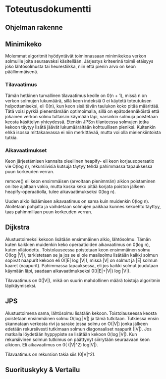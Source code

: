 # Toteutusdokumentti

## Ohjelman rakenne

## Minimikeko
Molemmat algoritmit hyödyntävät toiminnassaan minimikekoa verkon solmuille joita seuraavaksi käsitellään.
Järjestys kriteerinä toimii etäisyys joko lähtösolmusta tai heurestiikka, niin että pienin arvo on keon päällimmäisenä.

### Tilavaatimus
Tämän hetkinen turvallinen tilavaatimus keolle on 0(n + 1), missä n on verkon solmujen lukumäärä, sillä keon indeksiä 0 ei käytetä toteutuksen helpottamiseksi, eli 0(n), kun keon sisältävän taulukon koko pitää määrittää.
Tätä voisi pyrkiä pienentämään optimoimalla, sillä on epätodennäköistä että jokainen verkon solmu tultaisiin käymään läpi, varsinkin solmuja poistetaan keosta käsittelyn yhteydessä. Etenkin JPS:n tilanteessa solmujen jotka kekoon täytyy lisätä jäävät lukumäärältään kohtuullisen pieniksi. Kuitenkin ehkä isossa mittakaavassa ei niin merkittävää, mutta voi olla mielenkiintoista tutkia.

### Aikavaatimukset
Keon järjestämisen kannalta oleellinen heapify- eli keon korjausoperaatio vie O(log n), rekursiivisia kutsuja täytyy tehdä pahimmassa tapauksessa puun korkeuden verran.

remove() eli keon ensimmäisen (arvoltaan pienimmän) alkion poistaminen on itse ajaltaan vakio, mutta koska keko pitää korjata poiston jälkeen heapify-operaatiolla, tulee aikavaatimukseksi 0(log n).

Uuden alkio lisäämisen aikavaatimus on sama kuin muidenkin 0(log n). Aloitetaan pohjalta ja vaihdetaan solmujen paikkaa kunnes kekoehto täyttyy, taas pahimmillaan puun korkeuden verran. 

## Dijkstra
Alustustoimeksi kekoon lisätään ensimmäinen alkio, lähtösolmu. Tämän kuten kaikkien muidenkin keko operaatioiden aikavaatimus on 0(log n), kuten yllätodettu.
Toistolauseessa poistetaan keon ensimmäinen solmu O(log |V|), tarkistetaan se ja jos se ei ole maalisolmu lisätään kaikki solmun sopivat naapurit kekoon eli 0(|E| log |V|), missä |V| on solmut ja |E| solmun kaaret (naapurit).
Pahimmassa tapauksessa, eli jos kaikki solmut joudutaan käymään läpi, saadaan aikavaatimukseksi 0((|E|+|V|) log |V|).

Tilavaatimus on 0(|V|), mikä on suurin mahdollinen määrä toistoja algoritmin läpikäymiseksi.

## JPS
Alustustoimena sama, lähtösolmu lisätään kekoon.
Toistolauseessa keosta poistetaan ensimmäinen solmu O(log |V|) ja tämä tutkitaan. Tutkiessa ensin skannataan verkosta rivi ja sarake jossa solmu on O(|V|) jonka jälkeen edetään rekursiivesti tutkimaan solmun diagonaaliset naapurit (|V|). Jos matkalla löydetään hyppypiste se lisätään kekoon 0(log |V|). Kun rekursiivinen solmun tutkimus on päättynyt siirrytään seuraavaan keon alkioon. Eli aikavaatimus on 0( (|V|^2) log|V|).

Tilavaatimus on rekursion takia siis (0|V|^2).

## Suorituskyky & Vertailu